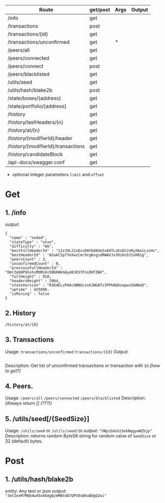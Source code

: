 | Route | get/post | Args | Output |
|-------|----------|------|--------|
|/info                               | get  |  |  |
|/transactions                       | post |  |  |
|/transactions/{id}                  | get  |  |  |
|/transactions/unconfirmed           | get  |* |  |
|/peers/all                          | get  |  |  |
|/peers/connected                    | get  |  |  |
|/peers/connect                      | post |  |  |
|/peers/blacklisted                  | get  |  |  |
|/utils/seed                         | get  |  |  |
|/utils/hash/blake2b                 | post |  |  |
|/state/boxes/{address}              | get  |  |  |
|/state/portfolio/{address}          | get  |  |  |
|/history                            | get  |  |  |
|/history/lastHeaders/{n}            | get  |  |  |
|/history/at/{n}                     | get  |  |  |
|/history/{modifierId}/header        | get  |  |  |
|/history/{modifierId}/transactions  | get  |  |  |
|/history/candidateBlock             | get  |  |  |
|/api-docs/swagger.conf              | get  |  |  |
  
* optional integer parameters `limit` and `offset`  
  
# Get
## 1. /info 
_output_:  
```
{  
  "name" : "node4",  
  "stateType" : "utxo",  
  "difficulty" : "66",  
  "bestFullHeaderId" : "13zJHL22zDivD8Yb48UeSx84TLsKsDSJvRyXAoiLzsHs",  
  "bestHeaderId" : "A3akC5p7feXwzCmr9cqKvgidRWAVJx39z6cDJ1xH81g",  
  "peersCount" : 3,  
  "unconfirmedCount" : 0,  
  "previousFullHeaderId" : "DmrZeUmPGhshsMbMskn5NbKWkGAyeBJK5TFniDHTZWU",  
  "fullHeight" : 910,  
  "headersHeight" : 2964,  
  "stateVersion" : "R1K4ELvPA4cUWNUcsnXJWG8fz3PPkNU8zepwxSHANoD",  
  "uptime" : 425890,  
  "isMining" : false  
}
```

## 2. History
`/history/at/{0}`

## 3. Transactions
Usage:
    `transactions/unconfirmed`
    `transactions/{Id}`
Output:
```

```
Description: Get list of unconfirmed transactions or transaction with `Id` _[how to get?]_

## 4. Peers.
Usage:
    `/peers/all`
    `/peers/connected`
    `/peers/blacklisted`
Description: _[Always return [] (???)]_

## 5. /utils/seed[/{SeedSize}]
Usage: `/utils/seed` or `/utils/seed/16`
_output_: `"VNpiGdoVzSekNqgywWZbjp"`
Description: returns random Byte58 string for random value of `SeedSize` or 32 (default) bytes.


# Post
## 1. /utils/hash/blake2b
_entity_: Any text or json
_output_: `"3etZenM7MQb4w45xmhAgQzmMBtdA7QPV8nD6uBDgQ2wi"`
